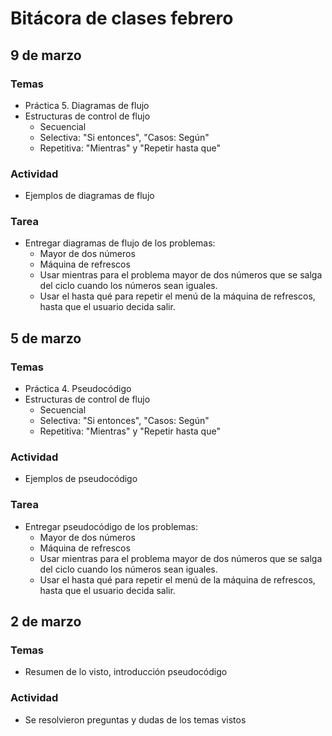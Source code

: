 # Bitácora de clases febrero

## 9 de marzo
### Temas
- Práctica 5. Diagramas de flujo
 - Estructuras de control de flujo
   - Secuencial
   - Selectiva: "Si entonces", "Casos: Según"
   - Repetitiva: "Mientras" y "Repetir hasta que"

### Actividad
- Ejemplos de diagramas de flujo

### Tarea
- Entregar diagramas de flujo de los problemas:
  - Mayor de dos números
  - Máquina de refrescos
  - Usar mientras para el problema mayor de dos números que se salga del ciclo cuando los números sean iguales.
  - Usar el hasta qué para repetir el menú de la máquina de refrescos, hasta que el usuario decida salir.

## 5 de marzo
### Temas
- Práctica 4. Pseudocódigo
 - Estructuras de control de flujo
   - Secuencial
   - Selectiva: "Si entonces", "Casos: Según"
   - Repetitiva: "Mientras" y "Repetir hasta que"

### Actividad
- Ejemplos de pseudocódigo

### Tarea
- Entregar pseudocódigo de los problemas:
  - Mayor de dos números
  - Máquina de refrescos
  - Usar mientras para el problema mayor de dos números que se salga del ciclo cuando los números sean iguales.
  - Usar el hasta qué para repetir el menú de la máquina de refrescos, hasta que el usuario decida salir.

## 2 de marzo
### Temas
- Resumen de lo visto, introducción pseudocódigo

### Actividad
- Se resolvieron preguntas y dudas de los temas vistos
